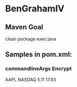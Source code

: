 # BenGrahamIV

## Maven Goal

clean package exec:java

## Samples in pom.xml:

### commandlineArgs Encrypt
AAPL NASDAQ 5.11  17.93




